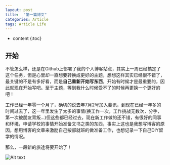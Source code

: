 ```yaml
---
layout: post
title:  "第一篇博文"
categories: Article
tags: Article Life
---
```


* content
{:toc}

## 开始 

不管怎么样，还是在Github上部署了我的个人博客站点，其实上一周已经搞定了这个任务，但是心里却一直想要转换成更好的主题，想想这样其实已经很不错了，最关键的不是有多好看，而是**自己重新开始写东西**，开始有时候才是最重要的，因此就现在开始写吧。至于主题，等到我什么时候受不了的时候再更换一个更好的吧！

工作已经一年零一个月了，确切的说去年7月2号加入斐讯，到现在已经一年多的时间过去了，这一年里发生了太多的事情(换工作一次，工作挑战无数次，分手，第一次被朋友背叛...)但这些都已经过去，现在新工作做的还不错，有很好的同事和环境，申请学校的事情开始准备文书之类的东西，事实上这也是我想写博客的原因，想用博客的文章来激励自己按部就班的做准备工作，也想记录一下自己DIY留学的情况。

那么，一段新的旅途将要开始了！

![Alt text](http://i.imgur.com/GbZ1EV2.jpg "Optional title")
